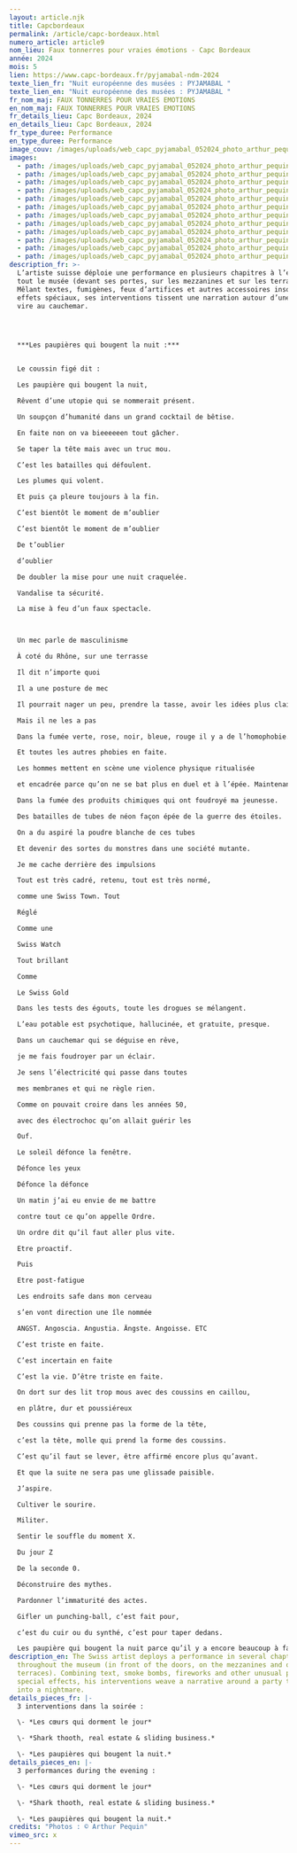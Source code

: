 ```yaml
---
layout: article.njk
title: Capcbordeaux
permalink: /article/capc-bordeaux.html
numero_article: article9
nom_lieu: Faux tonnerres pour vraies émotions - Capc Bordeaux
année: 2024
mois: 5
lien: https://www.capc-bordeaux.fr/pyjamabal-ndm-2024
texte_lien_fr: "Nuit européenne des musées : PYJAMABAL "
texte_lien_en: "Nuit européenne des musées : PYJAMABAL "
fr_nom_maj: FAUX TONNERRES POUR VRAIES EMOTIONS
en_nom_maj: FAUX TONNERRES POUR VRAIES EMOTIONS
fr_details_lieu: Capc Bordeaux, 2024
en_details_lieu: Capc Bordeaux, 2024
fr_type_duree: Performance
en_type_duree: Performance
image_couv: /images/uploads/web_capc_pyjamabal_052024_photo_arthur_pequin_m5a0209.jpg
images:
  - path: /images/uploads/web_capc_pyjamabal_052024_photo_arthur_pequin_m5a0217.jpg
  - path: /images/uploads/web_capc_pyjamabal_052024_photo_arthur_pequin_m5a1384.jpg
  - path: /images/uploads/web_capc_pyjamabal_052024_photo_arthur_pequin_m5a1401.jpg
  - path: /images/uploads/web_capc_pyjamabal_052024_photo_arthur_pequin_m5a1433.jpg
  - path: /images/uploads/web_capc_pyjamabal_052024_photo_arthur_pequin_m5a1470.jpg
  - path: /images/uploads/web_capc_pyjamabal_052024_photo_arthur_pequin_m5a1438.jpg
  - path: /images/uploads/web_capc_pyjamabal_052024_photo_arthur_pequin_m5a1498.jpg
  - path: /images/uploads/web_capc_pyjamabal_052024_photo_arthur_pequin_m5a2737.jpg
  - path: /images/uploads/web_capc_pyjamabal_052024_photo_arthur_pequin_m5a2769.jpg
  - path: /images/uploads/web_capc_pyjamabal_052024_photo_arthur_pequin_m5a2781.jpg
  - path: /images/uploads/web_capc_pyjamabal_052024_photo_arthur_pequin_m5a2804.jpg
  - path: /images/uploads/web_capc_pyjamabal_052024_photo_arthur_pequin_m5a2895.jpg
description_fr: >-
  L’artiste suisse déploie une performance en plusieurs chapitres à l’échelle de
  tout le musée (devant ses portes, sur les mezzanines et sur les terrasses).
  Mêlant textes, fumigènes, feux d’artifices et autres accessoires insolites et
  effets spéciaux, ses interventions tissent une narration autour d’une fête qui
  vire au cauchemar.




  ***Les paupières qui bougent la nuit :*** 


  Le coussin figé dit :

  Les paupière qui bougent la nuit,

  Rêvent d’une utopie qui se nommerait présent.

  Un soupçon d’humanité dans un grand cocktail de bêtise.

  En faite non on va bieeeeeen tout gâcher.

  Se taper la tête mais avec un truc mou.

  C’est les batailles qui défoulent.

  Les plumes qui volent.

  Et puis ça pleure toujours à la fin.

  C’est bientôt le moment de m’oublier

  C’est bientôt le moment de m’oublier

  De t’oublier

  d’oublier

  De doubler la mise pour une nuit craquelée.

  Vandalise ta sécurité.

  La mise à feu d’un faux spectacle.



  Un mec parle de masculinisme

  À coté du Rhône, sur une terrasse

  Il dit n’importe quoi

  Il a une posture de mec

  Il pourrait nager un peu, prendre la tasse, avoir les idées plus clairs

  Mais il ne les a pas

  Dans la fumée verte, rose, noir, bleue, rouge il y a de l’homophobie.

  Et toutes les autres phobies en faite.

  Les hommes mettent en scène une violence physique ritualisée

  et encadrée parce qu’on ne se bat plus en duel et à l’épée. Maintenant.

  Dans la fumée des produits chimiques qui ont foudroyé ma jeunesse.

  Des batailles de tubes de néon façon épée de la guerre des étoiles.

  On a du aspiré la poudre blanche de ces tubes

  Et devenir des sortes du monstres dans une société mutante.

  Je me cache derrière des impulsions

  Tout est très cadré, retenu, tout est très normé,

  comme une Swiss Town. Tout

  Réglé

  Comme une

  Swiss Watch

  Tout brillant

  Comme

  Le Swiss Gold

  Dans les tests des égouts, toute les drogues se mélangent.

  L’eau potable est psychotique, hallucinée, et gratuite, presque.

  Dans un cauchemar qui se déguise en rêve,

  je me fais foudroyer par un éclair.

  Je sens l’électricité qui passe dans toutes

  mes membranes et qui ne règle rien.

  Comme on pouvait croire dans les années 50,

  avec des électrochoc qu’on allait guérir les

  Ouf.

  Le soleil défonce la fenêtre.

  Défonce les yeux

  Défonce la défonce

  Un matin j’ai eu envie de me battre

  contre tout ce qu’on appelle Ordre.

  Un ordre dit qu’il faut aller plus vite.

  Etre proactif.

  Puis

  Etre post-fatigue

  Les endroits safe dans mon cerveau

  s’en vont direction une île nommée

  ANGST. Angoscia. Angustia. Ängste. Angoisse. ETC

  C’est triste en faite.

  C’est incertain en faite

  C’est la vie. D’être triste en faite.

  On dort sur des lit trop mous avec des coussins en caillou,

  en plâtre, dur et poussiéreux

  Des coussins qui prenne pas la forme de la tête,

  c’est la tête, molle qui prend la forme des coussins.

  C’est qu’il faut se lever, être affirmé encore plus qu’avant.

  Et que la suite ne sera pas une glissade paisible.

  J’aspire.

  Cultiver le sourire.

  Militer.

  Sentir le souffle du moment X.

  Du jour Z

  De la seconde 0.

  Déconstruire des mythes.

  Pardonner l’immaturité des actes.

  Gifler un punching-ball, c’est fait pour,

  c’est du cuir ou du synthé, c’est pour taper dedans.

  Les paupière qui bougent la nuit parce qu’il y a encore beaucoup à faire, le lendemain.
description_en: The Swiss artist deploys a performance in several chapters
  throughout the museum (in front of the doors, on the mezzanines and on the
  terraces). Combining text, smoke bombs, fireworks and other unusual props and
  special effects, his interventions weave a narrative around a party that turns
  into a nightmare.
details_pieces_fr: |-
  3 interventions dans la soirée :

  \- *Les cœurs qui dorment le jour*

  \- *Shark thooth, real estate & sliding business.*

  \- *Les paupières qui bougent la nuit.*
details_pieces_en: |-
  3 performances during the evening :

  \- *Les cœurs qui dorment le jour*

  \- *Shark thooth, real estate & sliding business.*

  \- *Les paupières qui bougent la nuit.*
credits: "Photos : © Arthur Pequin"
vimeo_src: x
---
```

